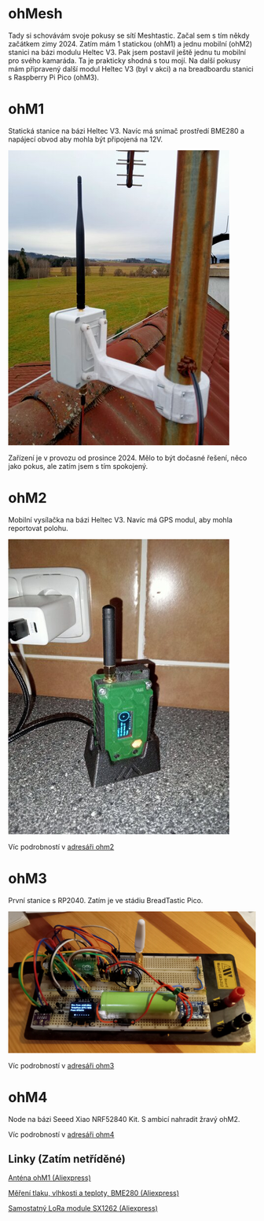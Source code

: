 # ohMesh

Tady si schovávám svoje pokusy se sítí Meshtastic. Začal sem s tím někdy začátkem zimy 2024. Zatím mám 1 statickou (ohM1) a jednu mobilní (ohM2) stanici na bázi modulu Heltec V3. Pak jsem postavil ještě jednu tu mobilní pro svého kamaráda. Ta je prakticky shodná s tou mojí.
Na další pokusy mám připravený další modul Heltec V3 (byl v akci) a na breadboardu stanici s Raspberry Pi Pico (ohM3).

# ohM1

Statická stanice na bázi Heltec V3. Navíc má snímač prostředí BME280 a napájecí obvod aby mohla být připojená na 12V.

![ohM1 na střeše](www/img/ohm1_na_strese.jpg)

Zařízení je v provozu od prosince 2024. Mělo to být dočasné řešení, něco jako pokus, ale zatím jsem s tím spokojený.


# ohM2

Mobilní vysílačka na bázi Heltec V3. Navíc má GPS modul, aby mohla reportovat polohu.

![ohM2 v doku](www/img/ohm2_v_doku.jpg)

Víc podrobností v [adresáři ohm2](https://github.com/ondrejh/ohMesh/tree/master/ohm2#readme)

# ohM3

První stanice s RP2040. Zatím je ve stádiu BreadTastic Pico.

![ohM3 testovací prototyp na breadboardu - BreadTastic Pico](www/img/ohm3_displej.jpg)

Víc podrobností v [adresáři ohm3](https://github.com/ondrejh/ohMesh/tree/master/ohm3#readme)

# ohM4

Node na bázi Seeed Xiao NRF52840 Kit. S ambicí nahradit žravý ohM2.

Víc podrobností v [adresáři ohm4](https://github.com/ondrejh/ohMesh/tree/master/ohm4#readme)

## Linky (Zatím netříděné)

[Anténa ohM1 (Aliexpress)](https://www.aliexpress.com/item/1005006833587735.html?spm=a2g0o.order_list.order_list_main.131.3e601802HxDH7p)

[Měření tlaku, vlhkosti a teploty, BME280 (Aliexpress)](https://www.aliexpress.com/item/1005004527984343.html?spm=a2g0o.order_list.order_list_main.106.3e601802HxDH7p)

[Samostatný LoRa module SX1262 (Aliexpress)](https://www.aliexpress.com/item/1005005868418525.html?spm=a2g0o.order_list.order_list_main.59.3e601802HxDH7p)
